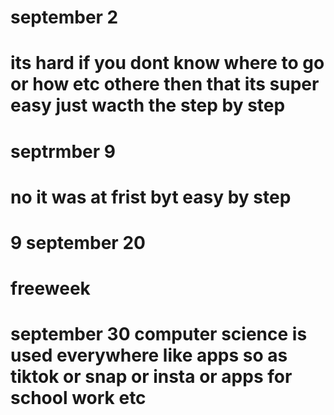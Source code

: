 # september 2 
# its hard if you dont know where to go or how etc othere then that its super easy just wacth the step by step
# septrmber 9 
# no it was at frist byt easy by step 
# 9 september 20
# freeweek
# september 30 computer science is used everywhere like apps so as tiktok or snap or insta or apps for school work etc 
